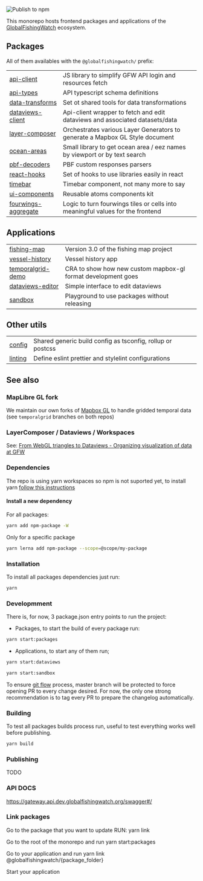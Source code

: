 ![Publish to npm](https://github.com/GlobalFishingWatch/frontend/workflows/Publish%20packages/badge.svg)

This monorepo hosts frontend packages and applications of the <a href="globalfishingwatch.org/">GlobalFishingWatch</a> ecosystem.

## Packages

All of them availables with the `@globalfishingwatch/` prefix:

|                                                     |                                                                                |
| --------------------------------------------------- | ------------------------------------------------------------------------------ |
| [api-client](packages/api-client)                   | JS library to simplify GFW API login and resources fetch                       |
| [api-types](packages/api-types)                     | API typescript schema definitions                                              |
| [data-transforms](packages/data-transforms)         | Set ot shared tools for data transformations                                   |
| [dataviews-client](packages/dataviews-client)       | Api-client wrapper to fetch and edit dataviews and associated datasets/data    |
| [layer-composer](packages/layer-composer)           | Orchestrates various Layer Generators to generate a Mapbox GL Style document   |
| [ocean-areas](packages/ocean-areas)                 | Small library to get ocean area / eez names by viewport or by text search      |
| [pbf-decoders](packages/pbf-decoders)               | PBF custom responses parsers                                                   |
| [react-hooks](packages/react-hooks)                 | Set of hooks to use libraries easily in react                                  |
| [timebar](packages/timebar)                         | Timebar component, not many more to say                                        |
| [ui-components](packages/ui-components)             | Reusable atoms components kit                                                  |
| [fourwings-aggregate](packages/fourwings-aggregate) | Logic to turn fourwings tiles or cells into meaningful values for the frontend |

## Applications

|                                                     |                                                              |
| --------------------------------------------------- | ------------------------------------------------------------ |
| [fishing-map](apps/fishing-map)                     | Version 3.0 of the fishing map project                       |
| [vessel-history](apps/vessel-history)               | Vessel history app                                           |
| [temporalgrid-demo](applications/temporalgrid-demo) | CRA to show how new custom mapbox-gl format development goes |
| [dataviews-editor](applications/dataviews-editor)   | Simple interface to edit dataviews                           |
| [sandbox](applications/sandbox)                     | Playground to use packages without releasing                 |

## Other utils

|                    |                                                            |
| ------------------ | ---------------------------------------------------------- |
| [config](config)   | Shared generic build config as tsconfig, rollup or postcss |
| [linting](linting) | Define eslint prettier and stylelint configurations        |

## See also

### MapLibre GL fork

We maintain our own forks of <a href="https://github.com/GlobalFishingWatch/maplibre-gl-js/">Mapbox GL</a> to handle gridded temporal data (see `temporalgrid` branches on both repos)

### LayerComposer / Dataviews / Workspaces

See: <a href="https://docs.google.com/presentation/d/1LdxRbB491Rjf64C5VVF9oTWwWjFVnN5dzDf1uhxcHY4/edit?ts=5f031be2#slide=id.g807f22e76b_0_78">From WebGL triangles to Dataviews - Organizing visualization of data at GFW</a>

### Dependencies

The repo is using yarn workspaces so npm is not suported yet, to install yarn [follow this instructions](https://classic.yarnpkg.com/en/docs/install/)

#### Install a new dependency

For all packages:

```bash
yarn add npm-package -W
```

Only for a specific package

```bash
yarn lerna add npm-package --scope=@scope/my-package
```

### Installation

To install all packages dependencies just run:

```bash
yarn
```

### Developmment

There is, for now, 3 package.json entry points to run the project:

- Packages, to start the build of every package run:

```bash
yarn start:packages
```

- Applications, to start any of them run;

```bash
yarn start:dataviews
```

```bash
yarn start:sandbox
```

To ensure [git flow](https://guides.github.com/introduction/flow/) process, master branch will be protected to force opening PR to every change desired.
For now, the only one strong recommendation is to tag every PR to prepare the changelog automatically.

### Building

To test all packages builds process run, useful to test everything works well before publishing.

```bash
yarn build
```

### Publishing

TODO

### API DOCS

https://gateway.api.dev.globalfishingwatch.org/swagger#/

### Link packages

Go to the package that you want to update
RUN: yarn link

Go to the root of the monorepo and run
yarn start:packages

Go to your application and run
yarn link @globalfishingwatch/{package_folder}

Start your application
